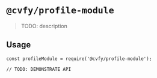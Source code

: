 # `@cvfy/profile-module`

> TODO: description

## Usage

```
const profileModule = require('@cvfy/profile-module');

// TODO: DEMONSTRATE API
```
